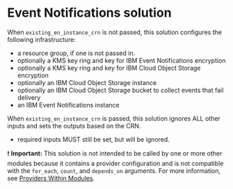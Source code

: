 # Event Notifications solution

When `existing_en_instance_crn` is not passed, this solution configures the following infrastructure:

- a resource group, if one is not passed in.
- optionally a KMS key ring and key for IBM Event Notifications encryption
- optionally a KMS key ring and key for IBM Cloud Object Storage encryption
- optionally an IBM Cloud Object Storage instance
- optionally an IBM Cloud Object Storage bucket to collect events that fail delivery
- an IBM Event Notifications instance

When `existing_en_instance_crn` is passed, this solution ignores ALL other inputs and sets the outputs based on the CRN.

- required inputs MUST still be set, but will be ignored.

:exclamation: **Important:** This solution is not intended to be called by one or more other modules because it contains a provider configuration and is not compatible with the `for_each`, `count`, and `depends_on` arguments. For more information, see [Providers Within Modules](https://developer.hashicorp.com/terraform/language/modules/develop/providers).
